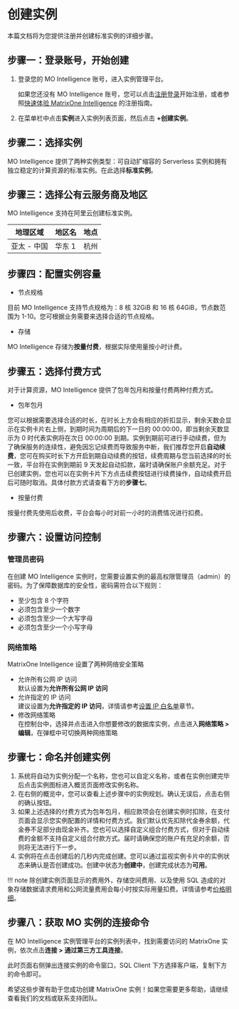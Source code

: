 # 创建实例

本篇文档将为您提供注册并创建标准实例的详细步骤。

## 步骤一：登录账号，开始创建

1. 登录您的 MO Intelligence 账号，进入实例管理平台。

    如果您还没有 MO Intelligence 账号，您可以点击[注册登录](https://www.matrixorigin.cn/moc-trial)开始注册，或者参照[快速体验 MatrixOne Intelligence](../../Get-Started/quickstart.md) 的注册指南。

2. 在菜单栏中点击**实例**进入实例列表页面，然后点击 **+创建实例**。

## 步骤二：选择实例

MO Intelligence 提供了两种实例类型：可自动扩缩容的 Serverless 实例和拥有独立稳定的计算资源的标准实例。在此选择**标准实例**。

## 步骤三：选择公有云服务商及地区

MO Intelligence 支持在阿里云创建标准实例。

| 地理区域    | 地区名 | 地点 |
| ----------- | ------ | ---- |
| 亚太 - 中国 | 华东 1 | 杭州 |

## 步骤四：配置实例容量

- 节点规格

目前 MO Intelligence 支持节点规格为：8 核 32GiB 和 16 核 64GiB，节点数范围为 1-10。您可根据业务需要来选择合适的节点规格。

- 存储

MO Intelligence 存储为**按量付费**，根据实际使用量按小时计费。

## 步骤五：选择付费方式

对于计算资源，MO Intelligence 提供了包年包月和按量付费两种付费方式。

- 包年包月

您可以根据需要选择合适的时长，在时长上方会有相应的折扣显示，剩余天数会显示在实例卡片右上侧，到期时间为周期后的下一日的 00:00:00，即当剩余天数显示为 0 时代表实例将在次日 00:00:00 到期。实例到期前可进行手动续费，但为了确保服务的连续性，避免因忘记续费而导致服务中断，我们推荐您开启**自动续费**，您可在购买时长下方开启到期自动续费的按钮，续费周期与您当前选择的时长一致，平台将在实例到期前 9 天发起自动扣款，届时请确保账户余额充足。对于已创建实例，您也可以在实例卡片下方点击续费按钮进行续费操作，自动续费开启后可随时取消。具体付款方式请查看下方的**步骤七**。

- 按量付费

按量付费先使用后收费，平台会每小时对前一小时的消费情况进行扣费。

## 步骤六：设置访问控制

### 管理员密码

在创建 MO Intelligence 实例时，您需要设置实例的最高权限管理员（admin）的密码。为了保障数据库的安全性，密码需符合以下规则：

- 至少包含 8 个字符
- 必须包含至少一个数字
- 必须包含至少一个大写字母
- 必须包含至少一个小写字母

### 网络策略

MatrixOne Intelligence 设置了两种网络安全策略

- 允许所有公网 IP 访问  
默认设置为**允许所有公网 IP 访问**
- 允许指定的 IP 访问  
建议设置为**允许指定的 IP 访问**，详情请参考[设置 IP 白名单](../../Security/IP-Access.md)章节。  
- 修改网络策略  
在控制台中，选择并点击进入你想要修改的数据库实例，点击进入**网络策略 > 编辑**，在弹框中可切换两种网络策略

## 步骤七：命名并创建实例

1. 系统将自动为实例分配一个名称，您也可以自定义名称，或者在实例创建完毕后点击实例图标进入概览页面修改实例名称。
2. 在右侧的概览中，您可以查看上述步骤中的实例规划。确认无误后，点击右侧的确认按钮。
3. 如果上述选择的付费方式为包年包月，相应款项会在创建实例时扣除，在支付页面会显示您实例配置的详情和付费方式。我们默认优先扣除代金券余额，代金券不足部分由现金补齐。您也可以选择自定义组合付费方式，但对于自动续费的金额不支持自定义组合付款方式。届时请确保您的账户有充足的余额，否则将无法进行下一步。
4. 实例将在点击创建后的几秒内完成创建。您可以通过监视实例卡片中的实例状态来确认是否创建成功。创建中状态为**创建中**，创建完成状态为**可用**。

!!! note
    除创建实例页面显示的费用外，存储空间费用、以及使用 SQL 造成的对象存储数据请求费用和公网流量费用会每小时按实际用量扣费。详情请参考[价格明细](../../Charging/price-detail/price-detail-standard.md)。

## 步骤八：获取 MO 实例的连接命令

在 MO Intelligence 实例管理平台的实例列表中，找到需要访问的 MatrixOne 实例，依次点击**连接 > 通过第三方工具连接**。

此时页面右侧弹出连接实例的命令窗口，SQL Client 下方选择客户端，复制下方的命令即可。

希望这些步骤有助于您成功创建 MatrixOne 实例！如果您需要更多帮助，请继续查看我们的文档或联系支持团队。
